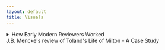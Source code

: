 ```yaml
---
layout: default
title: Visuals
---
```


<!-- Custom style sheet -->
<link rel="stylesheet" type="text/css" href="../style.css">

<details>
  <summary class="postTitle">How Early Modern Reviewers Worked<br>
    <span class="postSubtitle">J.B. Mencke's review of Toland's Life of Milton - A Case Study</span>
  </summary>

   
[Johann Burckhardt Mencke,] ‘The Life of John Milton &c. id est, Vita Johannis Miltoni, Continens Praeter operum ejus historiam, characters extraordinarios hominum, librorum item, sectarum, partium & opinionum. Londini apud Johannem Darby, 1699. In 8. Plag. ii.’ Acta Eruditorum, August 1700, pp. 371-9.



[p. 371] 

<P ALIGN=CENTER>THE LIFE OF JOHN MILTON &c.</P>
<P ALIGN=CENTER>id est,</P>
<P ALIGN=CENTER>VITA JOHANNIS MILTONI, CONTINENS PRAE-</P>
<P ALIGN=CENTER>ter operum ejus historiam, characteres extraordinarios hominum,</P>
<P ALIGN=CENTER>librorum item, sectarum, partium & opinionum.</P>
<P ALIGN=CENTER>Londini apud Johannem Darby, 1699. in 8. Plag. ii.</P>
										Cum



[p. 372] 

<FONT COLOR="D91016">Cum auctorem hujus libri esse Johannem Tolant, Hibernum, 
cognovissemus, quem Socianis non minus, quam Monarcho-
machis addictum vulgo putant, & cujus dissertationem, Christia-
nity not mysterious, i.e. Christianismus mysterii expers, Parlamenti 
Hibernici jussu crematam fuisse minime nos latet, fatemur equi-
dem aliquamdiu deliberatum nobis fuisse, utrum Vitae huic fides 
in omnibus habenda sit, ejusque recensio inserenda Actis nostris. 
Denique multa nos permoverunt, ut non omnino nullam ejus men-
tionem faciendam esse decerneremus. Nam, ut statutum nobis 
semper fuit, libros eorumque argumenta historice recensemus, nul-
la habita Auctorum, & eorum, quae passim ab illorum affectibus 
profluere potuerunt, minus saepe ad rem facientium ratione. No-
ster vero uti neque omnia fingendi causas habuit, neque vitia ipsa 
Miltoni celavit, & praeterea subsidiis ad vitam hanc concinnan-
dam instructus fuit satis luculentis: ita nulli dubitamus, quin gra-
ta futura sit Lectori qualiscunque vitae Miltonianae & imprimis li-
brorum a Miltono editorum recensio. Cum vero seorsim prode-
at hic Vita, non postumus non praemonere Lectorem, cuncta Miltoni 
opera eodem A. 1699 Londini prodiisse, ejusdem Auctoris cura, in 
folio, ut loqui amant, & Anglica quidem duobus tomis, Latina 
tertio comprehensa, quibus Cl. Editor eandem Vitam praemisit. 
At quoniam opera illa ad nos advecta nondum sunt, tanto ma-
gis e re futurum arbitramur, ut eorum hoc loco catalogum con-
signemus.</FONT>
     **[LoM: 9-10]** Johannes Mitonus, stirpe nobili oriundus, patre Johanne, 
musico excellente, sed professione scriba (quippe quem parentes i-
deo, quod Protestantium religionem amplexus fuerat, haereditate 
privaverant) matre Sara Castonia, Londini A. 1606 natus, sororem 
habuit Annam, quae nupsit Eduardo Philippo, fratrem vero Chri-
stophorum ad discenda jura educatum, sed nostro dissimillimum & 
ad res gerendas minime aptum. **[LoM: 11]** A puero fuit discendi cupidissi-
mus, adeo ut post duodecimum annum ante mediam noctem raro 
cubitum iverit; unde minus mirum videri possit, eum oculorum 
deinde, quo magis adolevit, aciem amisisse, atque capitis quo-
que doloribus vexatum frequenter fuisse. Missus deinde anno 
aetatis decimo quinto Cantabrigiam fuit, quo anno prima poetici 
                                                            genii









[p. 373] 

genii documenta dedit, a Psalmis potissimum exorsus, quorum ali-
quos carmine transposuit. **[LoM: 12-13]** Postquam itaque commoratus illic fuis-
set per septennium, Magistri artium honores suscepit, atque annos 
deinde aliquot ruri degens, Graecos Latinosque scriptores diurna 
nocturnaque manu versavit, evagatus quandoque etiam Londinum, 
cum librorum emendorum gratia, tum potissimum ut in Mathesi 
vel Muscia proficeret, quibus ille studiis mire delectabatur. **[LoM: 15]** Ad 
peregrinationem inde animum applicans, in Galliam primo profe-
ctus est, atque illic Anglici Legati commendatione innotuit cele-
berrimo Grotio, Reginae Sueciae isto tempore Legato. **[LoM: 16]** Isthinc 
discessit in Italiam, in qua prima illum cepit linguae elegantia & 
civium comitate Florentia; hic enim in Caroli Dati, Gaddi, 
Chimentelli aliorumque doctorum amicitiam pervenit, & Societa-
tibus eruditis, quas Academias vocant, frequens interfuit. **[LoM: 19-20]** Sed 
Romae postea non minus suaviter cum excepit Lucas Holstenius, 
quo conciliatore ipsi Cardinali Barberino coepit innotescere; ami-
cissimum vero habuit par poetarum egregium, Salsillum & Sel-
vaggium, quorum ita de Miltono ille:

Cede Meles, cedat depressa Mincius urna,
		Sebetus Tassum definat usque loqui:
At Thamesis victor cunctis ferat altior undas,
		Nam per te, Milto, par tribus unus erit;
Hic paulo brevius, nec minus honorifice:
Graecia Maeonidem, jactet sibi Roma Maronem:
			Anglia Miltonum jactat utrique parem.
Neapoli in summi Maecenatis Johannis Baptistae Mansi amicitiam
receptus, hoc ab illo distichon meruit:
**[LoM: 21]**	
Ut mens, forma, decor, facies, mos; si pietas sic;
		Non Anglus, verum hercle Angelus ipse fores;
cui ui (?) se non ingratum praestaret, tersissimam elegiam composuit, 
nomine Mansus. **[LoM: 22-23]** Inde in reditu Genevam divertens, Illustrissimum 
Ezechielem Spanhemium convenit, ibidemque intimam familiari-
tatem contraxit cum Carolo Deodato, Professore Theologiae, ori-
gine Luccensi, sed nativitate Anglo, Physices bene perito, Graeca-
tumque litterarum scientissimo, id quod testari Auctor ait episto-
las duas Graecas, quae penes se sint; ejus vero immaturum fatum 
								Mil-







[p. 374] 

Miltonus lamentatur ecloga Damon, quae Virgilii Daphnidi Aucto-
ris judicio minime cedit. **[LoM: 25]** Tandem postquam rediisset Londinum, 
ne nullam nepotum ex sorore curam haberet, illos in Graecis, La-
tinis & Hebraicis, nec non Matheseos partibus nonnullis, Cosmo-
graphia item, Historia, linguisque modernis Gallica & Italica eru-
diebat, aliis quoque amicorum filiis in doctrinae societatem adsci-
tis. **[LoM: 26]** His praeter alios auctores, quos in scholis explicare com-
sueverunt Angli, Catonem, Varronem, Columellam, Palladium, 
Cornelium Celsum, Plinii Historiam Naturaelm, Vitruvium, Fron-
tinum & Philosophos Poetas Lucretium atque Manilium, nec non 
Graecos, Aratum, Dionysium Periegetem, Oppianum, Q. Cala-
brum, Apollonium Rhodium, Plutarchum, Xenophontem, Aeliani 
Tactica & Poliaeni Stratagemata exposuit. **[LoM: 27]** Cum vero eo tempo-
re in Angliam rediisset, quo multorum in se animos concitaverant 
Episcopi, libertatis Anglicae propugnatorum se professus, sponte 
se litibus illis immiscebat, & primos de Reformatione libros An-
glice edebat A. 1641. **[LoM: 30]** Postea cum Ministri nonnulli adversus di-
gnitatem Episcopalem librum vulgassent sub titulo Smectymnuus, 
quo vocabulo initiales auctorum literae continebantur, eique respon-
sum opposuisset Usserius, Episcopus Armachanus, dignum eum pu-
tabat Miltonus, quem confutaret tractatu singulari de Prasulatu 
Episcoporum, Anglico itidem idiomate scripto. **[LoM: 34]** Quin & alium non 
multo post contra Usserium edidit librum, ejusdem ferme argu-
menti, neque minus ad librum Josephi Hall, quo is Smectymnu-
um refutaverate, Animadversiones Anglicas scripsit, **[LoM: 37-48]** & cum rursus il-
le scurriles eas vocasset, & criminatus praeterea fuisset Miltonum, 
edita Apologia non modo odium in Episcopos, Diaconos & Ca-
pellanos non dissimulavit, verum & objecta crimina diluit, atque 
amorem, cujus in poematibus suis passim testimonia exstent, hone-
stum, non lascivum fuisse probavit. **[LoM: 52-53]** Duxerat deinde uxorem A.1643 
Mariam, Richardi Powel, Irenarchae filiam; ast illa, sive quod philo-
sophica Miltoni vita foeminae in celebritate versari solitae non arri-
deret, sive quod, cum omnis ejus affinitas Regiis officiis esset de-
vincta, mariti ad democratiam propensionem, seu aliud quippiam 
ferre non posset, postquam ad amicos, pace quidem Miltoni, mox 
post nuptias discessisset, neque tempore, de quo convenerant, re- 
ver-









[p. 375] 

vertebatur, & insuper habitis Miltoni litteris, eos quoque, quos ac-
cersitum eam miserat, cum contumelia dimittebat. **[LoM: 53]** Quibus rebus ex-
acerbatus tandem Miltonus, numquam illam decrevit in thorum 
recipere, ideoque A. 1644 librum Anglicum, doctrinam & disci-
plinam divortii complexum, Parlamento offerebat, enixe contendens, 
ut inter tot curas, quas pro reformatione Angliae susciperent, sui 
quoque rationem aliquam haberent. **[LoM: 54-56]** Id vero potissimum proba-
re eo libro nitebatur, ingenium difficile & contrarium praegnan-
tiorem longe divortii causam essa adulterio vel impotentia natu-
rali, modo utraque pars a separatione non abhorreat. **[LoM: 58]** Hoc cum 
illico Theologi detestarentur, jamque non nemo cremandum li-
brum pro concione censuisset, alium mox Parlamento exhibebat 
librum, Tetrachordon, quod scilicet quatuor potissimum Scripturae 
loca Gen. I. 27. Sq. Deut. XXIV, i. &c. Matt. V. 31. & Matth. XXIX, 
3. &c. in eo explicarentur, appelatum. **[LoM: 59]** Praeterea ne novam do-
ctrinam videretur professus, non solum Martini Buceri sententiam 
de divortio cum sua consentire publico scripto docebat, sed pro-
babat simul, sibi Paulum Fagium, Petrum Martyrem, Erasmum, 
Grotium aliosque non minimae famae viros suffragari. **[LoM: 60]** Denique his 
scriptis Colasterion quoque addidit, quo eandem sententiam con-
tra adversarium parum moderatum acerrime defendit. **[LoM: 62]** Per idem 
tamen tempus de educatione quoque libellum Anglicum scripsit, 
quippe ea sola libertati & gubernationi Reipublicae provideri optime 
posse censens. Prodierunt non multo post Areopagitica, seu O-
ratio ad Parlamentum pro licentia imprimendi libros sine censura, 
qua minime eam licentiam cum ordini in Republica pugnare probat, 
exemplis potissimum Graecorum atque Romanorum, quibus prae-
ter atheos & famosos libellos nulli sub censuram venerint. **[LoM: 70]** Cum 
deinde Miltonus de alia uxore ducenda cogitaret, ecce subito ad 
genua ejus provolvitur profuga illa, cui veniam cum lacrymis ro-
ganti dedit, filiamque ex ea nondum elapso anno suscepit, **[LoM: 71]** quin & 
parentes ejus, sororesque aliquas & fratres, rebus Regis inclinatis, 
domi aluit, doned paulo melior fortuna affulgeret. **[LoM: 71]** Paulo post 
Cromwellio & Fairfaxio Londinum cum exercitu peragrantibus, 
ut Brownii & Massii seditionem sedarent, augustas aedes suas com-
mutabat Miltonus cum remotioribus, ut inter tot turbas externas 
quietus









[p.  376] 

quietus cum Musis habitaret. **[LoM: 73-74]** Verum cum Carolo I capite plexo 
Presbyteriani quoque, qui Regi nuper fuerant insensissimi, metuen-
tes ne sectis nonnullis licentia daretur, publice pro inviolabilitate 
Regis declamarent, non poterat amplius a publica controversia ab-
stinere Miltonus, editoque A.1649 libro Anglico, cui titulus, Tenure 
of Kings and Magistrates, probare multies rationibus conatus est, Ty-
rannos a Magistratu quolibet inferiori, vel si is quoque recusaverit, ab 
ipso populo & confusa plebe, jure meritoque, & ex consuedtudine o-
mnium omnis aetatis nationum liberarum, in jus vocari posse, & si 
criminis atrocioris rei fuerint, capitis damnari. **[LoM: 79-80]** Eo libro de Par-
lamento optime meritus, cum minime putaret, (nam scribendae 
tum Anglia Historia unice incumbebat) hanc gratiam retuli, ut 
munus Secretarii Concilii Status in negotiis externis, quae Latino 
idiomate tractanda erant, ipsi deferretur. **[re LoM: 81]** Atque illae quidem epistolae 
quas Senatus Populique Anglicani, nec non Cromwelli & Richardi 
nomine ad exteros scripsit, post mortem Miltoni prodierunt, Lipsiae 
quoque nostrae recusae, elegantes profecto & acutae. **[LoM: 81]** Interea cum 
post mortem Regis Caroli I liber prodiisset sub ejust nomine, EI-
KON BASILIKE [Greek], solus idoneus habebatur Miltonus, qui, ne popu-
lus in alia omnia traheretur, libri censuram adornaret, quam iti-
dem Anglice edidit, Eiconoclastes inscriptam. In ea quoniam suppo-
situs Regi foetus ille Miltono fuerat creditus, hinc de industria Bio-
graphus noster de fraude ea, si modo fraus fuit, differit. Nimir-
um suspectas sibi imprimis ait precationes, quae passim Carolino 
operi immiscentur; earum enim aliquam vix verbo immutatam re-
pertam sibi fuisse in Arcadia Philippi Sidnei: phrases vero Theo-
logicas cathedram potius vel systema quoddam Theologicum sape-
re, quam a Rege videri profectas. Tum vero e testimonio, quod 
horum operum exemplari cuidam ipsius Anglesei manu adnota-
tum hodique exstat, aperte probat patere, Regem Carolum II & 
Jacobum tum Ducem Eboracensem saepius affirmasse, librum nequa-
quam Regem Carolum habuisse auctorem, verum a Gaudenio Epi-
scopo Exoniensi exaratum fuisse. Denique rem omnem a D. Anto-
nio Walkero aliisque studiose ait expediri, quorum argumenta eo 
lubentis omittimus, quo minus ad vitam Miltoni vere spectant, 
tum quod ab aliis sub examen revocata sunt. **[LoM: 95]** Properandum no- 










[p. 377] 

bis potius est ad ea scripta, quae contra Salmasium edidit Miltonus, 
pro mala quidem causa, sed elegantissima. Nempe Salmasius A. 1649 
a Carolo II exule multo aere conductus, Defensionem Regiam edide-
rat, in qua & judicium politicum, & puriorem Latinitatem, An-
glicorumque nominum peritiam, non immerito desiderari a Milto-
no, Noster existimat, tanto vero imprudentiorem Salmasium vide-
ri, quod, cum a Batavis, gente libera, stipendia acciperet, contra li-
bertatem pugnarit. **[LoM: 97]** Cum vero in Angliam ejus haud pauca exem-
plaria pervenissent, Miltono ex omnium votis id negotii dedit Par-
lamentum, ut responsionem quanto posset studio elucubraret. Ita-
que haud multo post edidit Defensionem pro Populo Anglicano, sty-
lo scriptam eleganti, sed acerbiori paulo, quam fas erat, quod nec 
Noster plane diffitetur; **[LoM: 102]** tanto vero apud Anglos receptam plausu, 
ut mille librarum sterlinensium praemium Miltono rependerent. **[LoM: 103]** Certo 
ipse Episcopus Bramhal, cum postea causam Regiam tecto quidem 
nomine defendisset, refutatus quidem a Johanne Philippo, Milto-
ni e sorore nepote etiamnum superstite, minime dissimulavit, De-
fensionis Salmasiana unicam editionem divendi vix potuisse, Mil-
tonianam vero toties recudi, ut paginis editonum adeo discrepan-
tibus, vix indicari illae Lectoribus satis commode in responsione 
possint. Quin & Noster ait, Salmasium, qui interea in aulam 
Christianae Reginae Sueciae fuerat adscitus, simul atque Miltoni re-
sponsio eo advecta fuisset, contemptim haberi coepisse, atque inde discendentem Apologiam adornasse quidem, sed cui quo minus ulti-
mam manum adderet, morte fuerit praeventus. **[LoM: 104]** Miltonum con-
tra, etsi liber ejus Parisiis a carnisice, non tam Parlamenti jussu, quam 
instigatione Cleri, & postea quoque Tholosae igni fuerit traditus, 
meruisse tamen non modo Legatorum, qui Londini tum aderant, 
imprimis Belgicorum, sed exterorum quoque, Germanorum pari-
ter & Gallorum prolixas laudes. **[LoM: 105]** Nactus deinde, ut sperabat, ma-
jus otium Miltonus, A.1652 hospitio mutato secundam uxorem du-
cit, paulo post nuptias extinctam. **[LoM: 105-6]** Cumque eodem anno pro-
diisset apud exteros liber, sub titulo, Clamor Regii Sanguinis ad 
Coelum &c. **[LoM: 106-8]** (cujus quanquam genuinus auctor esset Petrus Mo-
lineus, junior, Praebendarius Cantuariensis, tamen quoniam ab A-
lexandro Moro conscionatore Gallico fuerat prelo mandatus, qui 
&









[p. 378] 

& nomine bibliopolae dedicaverat librum Carolo II, is auctor ple-
rumque habebatur) Miltonus mox Defensionem secundam pro Popu-
lo Anglicano edidit, in qua neque Moro pepercit, quem subinde sale 
satyrico perscricuit, & objectum coecitatis supplicium ita diluit, ut 
haud peccasse se pro libertate scribendo contenderet, & oculorum 
morbum continua lucubratione contractum sibi jamdiu ante pro-
baret, quam contra Salmasium calamum strinxisset. **[LoM: 111]** Edito inde 
a Moro novo libro, cui Fidei Publica titulum fecit, aliam Defen-
sionem pro se divulgabat, cui Morus denique acquievit. **[LoM: 112]** Hinc cum 
paulisper ad alios labores, Historiam nempe Magna Britannia, The-
saurum lingua Latina, & poema heroicum, Paradisum Amissum, 
(quod unum ex his perfectum in lucem tandem opus prodiit,) re-
diisset, interim tamen & dissertationes alias de potestate civili in 
rebus ecclesiasticis, de modo item submovendi conductitios ex ecclesia, 
Anglico sermone edidit. **[LoM: 117-122]** Mortuo vero Cromwello, & Richardo ab 
exercitu dejecto, non destitit contra Monarchiam scriptis pu-
gnare, & defendere Democratiae commoda; qua in re tamen non-
dum ad Harringtoni famam processisse Auctori nostro dicitur, cu-
jus quippe cura nuperrime prodierunt Harringtoniana opera cum 
vita auctoris, a nobis forte propediem recensenda.  **[LoM: 122-125]** Ast Rege in 
Angliam reduce facto, in tutiora se recepit Miltonus, donec amne-
stia promulgata veniam impetraret, a publicis solummodo officiis 
deinceps excludendus. **[LoM: 126]** Inde tertiam uxorum duxit, cum qua ste-
rile illi conjugium fuit. Interim duas e primo matrimonio filias 
ita erudiverat, ut Hebraica, Graeca, Latina, Hispanica, Italica, Gal-
lica, etsi minime intelligerent, legere sine haesitatione possent, quod 
ipsi jam oculorum usu destituto insigniter profuit. Etsi vero com-
mercio litterario, quod illi erat cum Millio, Oldenburgio, Heim-
bachio, de Brass, Leone ab Aizema, Emerico Bigotio aliisque, quo-
rum nomina passim inscripta litteris ejus familiaribus videas in 
nova Operum Miltonianorum editione, **[LoM: 126]** ab A.1652 usque ad 1660 
praecipue occuparetur, nec qualibet anni tempestate ad poema scri-
bendum aptus esset, (nullum enim ei tempus erat convenientius, 
quam quod brumale & aestivum solstitium interjacet,) tamen Amis-
sum Paradisum elucubravit tandem, & A. 1666 primum in lucem 
emisit. Quod poema quoniam ex merito laudavimus, com novae 
ejus









[p. 379] 

ejus editionis mentionem faceremus in Actis A. 1696, p. 227, judi-
cium Drydeni, summi poetae, in cujus laudes Noster quoque ex-
currit, & qui ex toto opere traegoediam eodem titulo concinnavit, 
recensere ex Auctore supersedemus. **[LoM: 138]** Post A. 1670 edidit Para-
disum Reparatum, Amisso multo, ut omnes censent, inferiorem; unde 
dictum percrebuit, Miltonum frustra quaeri in Paradiso Reparato. 
Procuderat una quoque tragoediam, Samson Agonistes, eodemque 
anno prodiit quidem Historia Magna Britannie, Anglice, ut plera-
que ejus opera, conscripta, sed quam ultra Normannorum tem-
pora producere non potuerat. Ut vero alios ejus libros minoris 
momenti taceamus, duorum amplius mentionem facimus; **[LoM: 142]** alter 
est Epistolarum familiarum liber unus, cui accesserunt Prolusiones 
quadam Oratorie, alter **[LoM: 143, 149]** Anglicus, idemque postremus Miltoni foe-
tus, de vera religione, haresi, schismate, tolerantia & modis optimis, 
quibus praeveniri Papismo possit, uterque A. 1674, quo ex vita dis-
cessit, excusus. Thesaurus Lingua Latina, quo Stephanum com-
plere statuerat, nunquam prodiit, Littletono tamen lexicographo 
non nulli usui fuit. **[LoM: 148, 149]** Ceterum quod Bibliothecae suae partem 
maximam paulo anti obitum vendiderit, minime paupertatis in illo 
indicium fuisse Auctor ait, quippe 1500 libras Sterling. post se re-
liquit, exstinctus podagra, qua vehementer per complures annos 
laboravit, insigni adhuc monumento ornandus, quo constet omnibus, 
suum etiam sub Potentissimo Rege Wilhelmo eruditis in Anglia hono-
rem haberi. Exhibet ultimo loco characterem ejus Biographus, neque 
laudibus parcit, quas huc transferre nostrum non est; inconstan-
tiae tamen signa luculenta non possumus ex ipso tacere. **[LoM: 151]** Nempe 
religione varius fuit Miltonus, quippe Protestantium, qui tum Pu-
ritani vocabantur, partibus accessit juvenis, inde media aetate Inde-
pendentibus & Anabaptistis arctius adhaesit, senex vero nulli Eccle-
siae nomen subscripsit, neque templa amplius frequentavit, incer-
tum quam ob causam.
	Quod restat, ignorare Lectorem benevolum nolumus, libri 
hujus refutationem quandam suscepisse auctorem anonymum o-
pusculo, cui titulus, Remarks on the Life of Mr. Milton, eique ite-
rum responsum a Biographo fuisse libello alio, quem inscripsit, 
Amyntor, quorum, si tanti videbuntur, recensum alibi forsan sumus 
exhibituri.
								SERI-


END OF REVIEW

13/09/2023

gm
  
</details>
